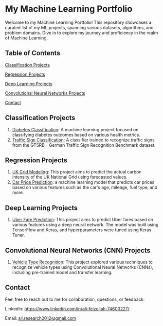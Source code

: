 # My Machine Learning Portfolio
Welcome to my Machine Learning Portfolio! This repository showcases a curated list of my ML projects, spanning various datasets, algorithms, and problem domains. Dive in to explore my journey and proficiency in the realm of Machine Learning.

## Table of Contents
[Classification Projects](https://github.com/faizollah/MyMLProjects/edit/main/README.md#classification-projects)

[Regression Projects](https://github.com/faizollah/MyMLProjects#regression-projects)

[Deep Learning Projects](https://github.com/faizollah/MyMLProjects#deep-learning-projects)

[Convolutional Neural Networks Projects](https://github.com/faizollah/MyMLProjects#convolutional-neural-networks)

<!--Clustering Projects
NLP Projects
Time Series Analysis-->
[Contact](https://github.com/faizollah/MyMLProjects/edit/main/README.md#contact)

## Classification Projects
1. [Diabetes Classification](https://github.com/faizollah/diabetes_classification): A machine learning project focused on classifying diabetes outcomes based on various health metrics.
2. [Traffic Sign Classification](https://github.com/faizollah/traffic-sign-classifier): A classifier trained to recognize traffic signs from the GTSRB - German Traffic Sign Recognition Benchmark dataset.

## Regression Projects
1. [UK Grid Modeling](https://github.com/faizollah/UK-Grid-Modeling): This project aims to predict the actual carbon intensity of the UK National Grid using forecasted values.
2. [Car Price Prediction](https://github.com/faizollah/predict-car-price): a machine learning model that predicts car prices based on various features such as the car's age, mileage, fuel type, and more.

## Deep Learning Projects
1. [Uber Fare Prediction](https://github.com/faizollah/uber-fare-prediction): This project aims to predict Uber fares based on various features using a deep neural network. The model was built using TensorFlow and Keras, and hyperparameters were tuned using Keras Tuner.

## Convolutional Neural Networks (CNN) Projects
1. [Vehicle Type Recognition](https://github.com/faizollah/vehicle-type-recognition): This project explored various techniques to recognize vehicle types using Convolutional Neural Networks (CNNs), including pre-trained model and transfer learning.

<!--
## Clustering Projects
Project Name 1: Short description here.
Project Name 2: Short description here.

## NLP Projects
Project Name 1: Short description here.
Project Name 2: Short description here.

## Time Series Analysis
Project Name 1: Short description here.
Project Name 2: Short description here.-->

## Contact
Feel free to reach out to me for collaboration, questions, or feedback:

LinkedIn: https://www.linkedin.com/in/ali-feizollah-74603227/

Email: ali.research2012@gmail.com
